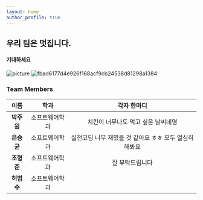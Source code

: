 ```yaml
---
layout: home
author_profile: true
---
```



## 우리 팀은 멋집니다.
####  기대하세요

![picture](https://cdn.pixabay.com/photo/2020/10/14/19/49/santorini-5655299_960_720.jpg)
![fbad6177d4e926f168acf9cb24538d81298a1384](https://user-images.githubusercontent.com/62550918/124729730-a93fbd00-df4b-11eb-9427-c9b4a87fe400.jpeg)

### Team Members

| 이름 | 학과 |  각자 한마디 |
| :---: | :---: | :---:  |
| **박주원** | 소프트웨어학과 | 치킨이 너무나도 먹고 싶은 날씨네영 |
| **은승균** | 소프트웨어학과 | 실전코딩 너무 재밌을 것 같아요 ㅎㅎ 모두 열심히 해봐요  |
| **조형준** | 소프트웨어학과 | 잘 부탁드립니다 |
| **허범수** | 소프트웨어학과 |  |



